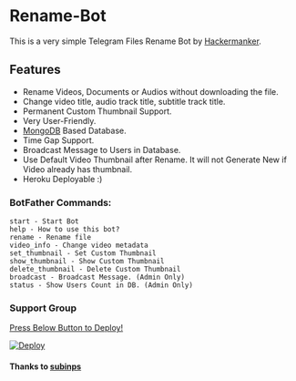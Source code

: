 # Rename-Bot
This is a very simple Telegram Files Rename Bot by [Hackermanker](https://t.me/Oriksonic).

## Features
- Rename Videos, Documents or Audios without downloading the file.
- Change video title, audio track title, subtitle track title.
- Permanent Custom Thumbnail Support.
- Very User-Friendly.
- [MongoDB](https://mongodb.com) Based Database.
- Time Gap Support.
- Broadcast Message to Users in Database.
- Use Default Video Thumbnail after Rename. It will not Generate New if Video already has thumbnail.
- Heroku Deployable :)

### BotFather Commands:
```
start - Start Bot
help - How to use this bot?
rename - Rename file
video_info - Change video metadata
set_thumbnail - Set Custom Thumbnail
show_thumbnail - Show Custom Thumbnail
delete_thumbnail - Delete Custom Thumbnail
broadcast - Broadcast Message. (Admin Only)
status - Show Users Count in DB. (Admin Only)
```

### Support Group
<a href="https://t.me/botsupportastra">


Press Below Button to Deploy!

[![Deploy](https://www.herokucdn.com/deploy/button.svg)](https://heroku.com/deploy?template=https://github.com/Hackermanker/RenamePro-Bot)

#### Thanks to [subinps](https://github.com/subinps)
